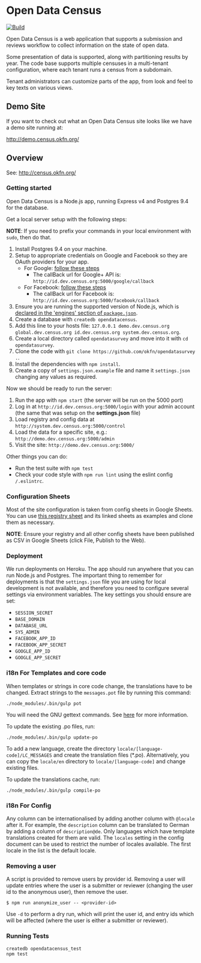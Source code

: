 # Open Data Census

[![Build](https://img.shields.io/github/workflow/status/okfn/opendatasurvey/general/master)](https://github.com/okfn/opendatasurvey/actions)

Open Data Census is a web application that supports a submission and reviews workflow to collect information on the state of open data.

Some presentation of data is supported, along with partitioning results by year. The code base supports multiple censuses in a multi-tenant configuration, where each tenant runs a census from a subdomain.

Tenant administrators can customize parts of the app, from look and feel to key texts on various views.

## Demo Site

If you want to check out what an Open Data Census site looks like we have a
demo site running at:

<http://demo.census.okfn.org/>

## Overview

See: <http://census.okfn.org/>

### Getting started

Open Data Census is a Node.js app, running Express v4 and Postgres 9.4 for the database.

Get a local server setup with the following steps:

**NOTE**: If you need to prefix your commands in your local environment with `sudo`, then do that.

1. Install Postgres 9.4 on your machine.
2. Setup to appropriate credentials on Google and Facebook so they are OAuth providers for your app.
    * For Google: [follow these steps](https://developers.google.com/identity/protocols/OpenIDConnect)
      * The callBack url for Google+ API is: `http://id.dev.census.org:5000/google/callback`
    * For Facebook: [follow these steps](https://developers.facebook.com/docs/facebook-login/)
      * The callBack url for Facebook is: `http://id.dev.census.org:5000/facebook/callback`
3. Ensure you are running the supported version of Node.js, which is [declared in the 'engines' section of `package.json`](package.json).
4. Create a database with `createdb opendatacensus`.
5. Add this line to your hosts file: `127.0.0.1 demo.dev.census.org global.dev.census.org id.dev.census.org system.dev.census.org`.
6. Create a local directory called `opendatasurvey` and move into it with `cd opendatasurvey`.
7. Clone the code with `git clone https://github.com/okfn/opendatasurvey .`.
8. Install the dependencies with `npm install`.
9. Create a copy of `settings.json.example` file and name it `settings.json` changing any values as required.

Now we should be ready to run the server:

1. Run the app with `npm start` (the server will be run on the 5000 port)
2. Log in at `http://id.dev.census.org:5000/login` with your admin account (the same that was setup on the **settings.json** file)
3. Load registry and config data at `http://system.dev.census.org:5000/control`
4. Load the data for a specific site, e.g.: `http://demo.dev.census.org:5000/admin`
5. Visit the site: `http://demo.dev.census.org:5000/`

Other things you can do:

* Run the test suite with `npm test`
* Check your code style with `npm run lint` using the eslint config `/.eslintrc`.


### Configuration Sheets

Most of the site configuration is taken from config sheets in Google Sheets. You can use [this registry sheet](https://docs.google.com/spreadsheets/d/1qr0wn9JePirV1avY5DmnCJPKudbYIoX0TDAp4WZWNqU/edit#gid=0) and its linked sheets as examples and clone them as necessary.

**NOTE**: Ensure your registry and all other config sheets have been published as CSV in Google Sheets (click File, Publish to the Web).

### Deployment

We run deployments on Heroku. The app should run anywhere that you can run Node.js and Postgres. The important thing to remember for deployments is that the `settings.json` file you are using for local development is not available, and therefore you need to configure several settings via environment variables. The key settings you should ensure are set:

* `SESSION_SECRET`
* `BASE_DOMAIN`
* `DATABASE_URL`
* `SYS_ADMIN`
* `FACEBOOK_APP_ID`
* `FACEBOOK_APP_SECRET`
* `GOOGLE_APP_ID`
* `GOOGLE_APP_SECRET`

### i18n For Templates and core code

When templates or strings in core code change, the translations have to be changed. Extract strings to the `messages.pot` file by running this command:

    ./node_modules/.bin/gulp pot

You will need the GNU gettext commands. See [here](https://github.com/mozilla/i18n-abide/blob/master/docs/GETTEXT.md) for more information.

To update the existing .po files, run:

    ./node_modules/.bin/gulp update-po

To add a new language, create the directory `locale/[language-code]/LC_MESSAGES` and create the translation files (*.po). Alternatively, you can copy the `locale/en` directory to `locale/[language-code]` and change existing files.

To update the translations cache, run:

    ./node_modules/.bin/gulp compile-po

### i18n For Config

Any column can be internationalised by adding another column with `@locale` after it. For example, the `description` column can be translated to German by adding a column of `description@de`. Only languages which have template translations created for them are valid. The `locales` setting in the config document can be used to restrict the number of locales available. The first locale in the list is the default locale.

### Removing a user

A script is provided to remove users by provider id. Removing a user will update entries where the user is a submitter or reviewer (changing the user id to the anonymous user), then remove the user.

`$ npm run anonymize_user -- <provider-id>`

Use `-d` to perform a dry run, which will print the user id, and entry ids which will be affected (where the user is either a submitter or reviewer).


### Running Tests

```
createdb opendatacensus_test
npm test
```
